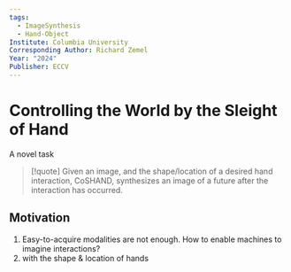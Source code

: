 ```yaml
---
tags:
  - ImageSynthesis
  - Hand-Object
Institute: Columbia University
Corresponding Author: Richard Zemel
Year: "2024"
Publisher: ECCV
---
```

# Controlling the World by the Sleight of Hand
A novel task
> [!quote]
> Given an image, and the shape/location of a desired hand interaction, CoSHAND, synthesizes an image of a future after the interaction has occurred.
## Motivation
1. Easy-to-acquire modalities are not enough. How to enable machines to imagine interactions?
2. with the shape & location of hands
